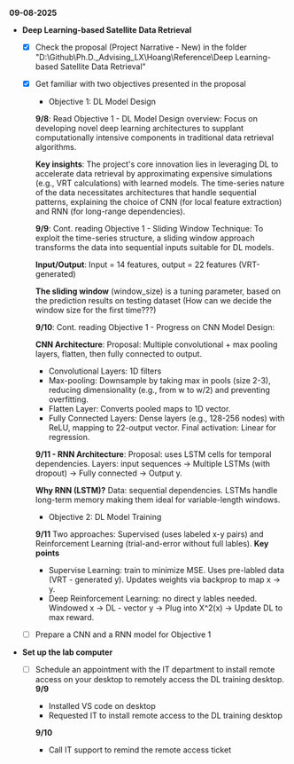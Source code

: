 **09-08-2025**
* **Deep Learning-based Satellite Data Retrieval**
  * [x] Check the proposal (Project Narrative - New) in the folder "D:\Github\Ph.D._Advising_LX\Hoang\Reference\Deep Learning-based Satellite Data Retrieval"
  * [x] Get familiar with two objectives presented in the proposal
    * Objective 1: DL Model Design

    **9/8**: Read Objective 1 - DL Model Design overview: Focus on developing novel deep learning architectures to supplant computationally intensive components in traditional data retrieval algorithms.
   
    **Key insights**: The project's core innovation lies in leveraging DL to accelerate data retrieval by approximating expensive simulations (e.g., VRT calculations) with learned models. The time-series nature of the data necessitates architectures that handle sequential patterns, explaining the choice of CNN (for local feature extraction) and RNN (for long-range dependencies).
        
    **9/9**: Cont. reading Objective 1 - Sliding Window Technique: To exploit the time-series structure, a sliding window approach transforms the data into sequential inputs suitable for DL models.
    
    **Input/Output**: Input = 14 features, output = 22 features (VRT-generated)
    
    **The sliding window** (window_size) is a tuning parameter, based on the prediction results on testing dataset (How can we decide the window size for the first time???)
    
    **9/10**: Cont. reading Objective 1 - Progress on CNN Model Design:

    **CNN Architecture**: Proposal: Multiple convolutional + max pooling layers, flatten, then fully connected to output.
    * Convolutional Layers: 1D filters
    * Max-pooling: Downsample by taking max in pools (size 2-3), reducing dimensionality (e.g., from w to w/2) and preventing overfitting.
    * Flatten Layer: Converts pooled maps to 1D vector.
    * Fully Connected Layers: Dense layers (e.g., 128-256 nodes) with ReLU, mapping to 22-output vector. Final activation: Linear for regression.

    **9/11 - RNN Architecture**: Proposal: uses LSTM cells for temporal dependencies. Layers: input sequences -> Multiple LSTMs (with dropout) -> Fully connected
  -> Output y.

    **Why RNN (LSTM)?** Data: sequential dependencies. LSTMs handle long-term memory making them ideal for variable-length windows.
  
    * Objective 2: DL Model Training
   
    **9/11** Two approaches: Supervised (uses labeled x-y pairs) and Reinforcement Learning (trial-and-error without full lables).
      **Key points** 
      * Supervise Learning: train to minimize MSE. Uses pre-labled data (VRT - generated y). Updates weights via backprop to map x -> y.
      * Deep Reinforcement Learning: no direct y lables needed. Windowed x -> DL - vector y -> Plug into X^2(x) -> Update DL to max reward.
  * [ ] Prepare a CNN and a RNN model for Objective 1



* **Set up the lab computer**
  * [ ] Schedule an appointment with the IT department to install remote access on your desktop to remotely access the DL training desktop.  
  **9/9**
    * Installed VS code on desktop
    * Requested IT to install remote access to the DL training desktop

     **9/10**
     * Call IT support to remind the remote access ticket
